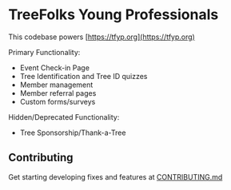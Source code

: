 # TreeFolks Young Professionals

This codebase powers [https://tfyp.org](https://tfyp.org)

Primary Functionality:

- Event Check-in Page
- Tree Identification and Tree ID quizzes
- Member management
- Member referral pages
- Custom forms/surveys

Hidden/Deprecated Functionality:

- Tree Sponsorship/Thank-a-Tree

## Contributing

Get starting developing fixes and features at [CONTRIBUTING.md](CONTRIBUTING.md)
